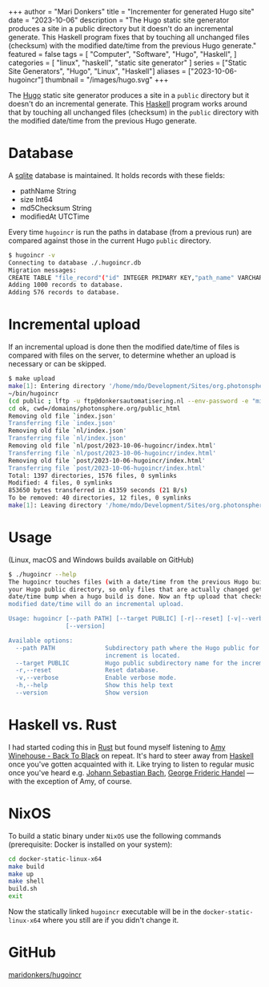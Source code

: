 +++
author = "Mari Donkers"
title = "Incrementer for generated Hugo site"
date = "2023-10-06"
description = "The Hugo static site generator produces a site in a public directory but it doesn't do an incremental generate. This Haskell program fixes that by touching all unchanged files (checksum) with the modified date/time from the previous Hugo generate."
featured = false
tags = [
    "Computer",
    "Software",
    "Hugo",
    "Haskell",
]
categories = [
    "linux",
    "haskell",
    "static site generator"
]
series = ["Static Site Generators", "Hugo", "Linux", "Haskell"]
aliases = ["2023-10-06-hugoincr"]
thumbnail = "/images/hugo.svg"
+++

The [Hugo](https://gohugo.io/) static site generator produces a site in a `public` directory but it doesn't do an incremental generate. This [Haskell](https://haskell.org) program works around that by touching all unchanged files (checksum) in the `public` directory with the modified date/time from the previous Hugo generate.
<!--more-->

# Database
A [sqlite](https://www.sqlite.org/index.html) database is maintained. It holds records with these fields:

 - pathName String
 - size Int64
 - md5Checksum String
 - modifiedAt UTCTime

Every time `hugoincr` is run the paths in database (from a previous run) are compared against those in the current Hugo `public` directory.

```sh
$ hugoincr -v
Connecting to database ./.hugoincr.db
Migration messages: 
CREATE TABLE "file_record"("id" INTEGER PRIMARY KEY,"path_name" VARCHAR NOT NULL,"size" INTEGER NOT NULL,"md5_checksum" VARCHAR NOT NULL,"modified_at" TIMESTAMP NOT NULL)
Adding 1000 records to database.
Adding 576 records to database.
```

# Incremental upload
If an incremental upload is done then the modified date/time of files is compared with files on the server, to determine whether an upload is necessary or can be skipped.

```sh
$ make upload
make[1]: Entering directory '/home/mdo/Development/Sites/org.photonsphere'
~/bin/hugoincr
(cd public ; lftp -u ftp@donkersautomatisering.nl --env-password -e "mirror -R -n -v .; bye" ftp.donkersautomatisering.nl/domains/photonsphere.org/public_html)
cd ok, cwd=/domains/photonsphere.org/public_html
Removing old file `index.json'                              
Transferring file `index.json'
Removing old file `nl/index.json'                             
Transferring file `nl/index.json'
Removing old file `nl/post/2023-10-06-hugoincr/index.html'    
Transferring file `nl/post/2023-10-06-hugoincr/index.html'
Removing old file `post/2023-10-06-hugoincr/index.html'                                                                   
Transferring file `post/2023-10-06-hugoincr/index.html'
Total: 1397 directories, 1576 files, 0 symlinks                                              
Modified: 4 files, 0 symlinks
853650 bytes transferred in 41359 seconds (21 B/s)
To be removed: 40 directories, 12 files, 0 symlinks
make[1]: Leaving directory '/home/mdo/Development/Sites/org.photonsphere'
```

# Usage

(Linux, macOS and Windows builds available on GitHub)
``` sh
$ ./hugoincr --help
The hugoincr touches files (with a date/time from the previous Hugo build) in
your Hugo public directory, so only files that are actually changed get a
date/time bump when a hugo build is done. Now an ftp upload that checks files'
modified date/time will do an incremental upload.

Usage: hugoincr [--path PATH] [--target PUBLIC] [-r|--reset] [-v|--verbose] 
                [--version]

Available options:
  --path PATH              Subdirectory path where the Hugo public for the
                           increment is located.
  --target PUBLIC          Hugo public subdirectory name for the increment.
  -r,--reset               Reset database.
  -v,--verbose             Enable verbose mode.
  -h,--help                Show this help text
  --version                Show version
```

# Haskell vs. Rust
I had started coding this in [Rust](https://www.rust-lang.org/) but found myself listening to [Amy Winehouse - Back To Black](https://www.youtube.com/watch?v=TJAfLE39ZZ8) on repeat. It's hard to steer away from [Haskell](https://www.haskell.org/) once you've gotten acquainted with it. Like trying to listen to regular music once you've heard e.g. [Johann Sebastian Bach](https://en.wikipedia.org/wiki/Johann_Sebastian_Bach), [George Frideric Handel](https://en.wikipedia.org/wiki/George_Frideric_Handel) — with the exception of Amy, of course.

# NixOS
To build a static binary under `NixOS` use the following commands (prerequisite: Docker is installed on your system):

``` sh
cd docker-static-linux-x64
make build
make up
make shell
build.sh
exit
```
Now the statically linked `hugoincr` executable will be in the `docker-static-linux-x64` where you still are if you didn't change it.

# GitHub

[maridonkers/hugoincr](https://github.com/maridonkers/hugoincr)
